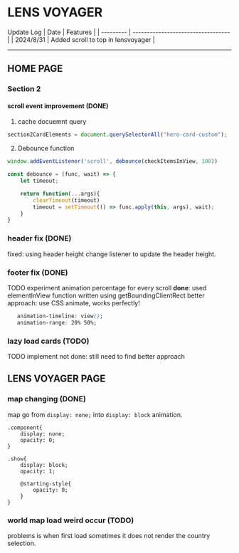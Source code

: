 # LENS VOYAGER

Update Log
| Date      | Features                           |
| --------- | ---------------------------------- |
| 2024/8/31 | Added scroll to top in lensvoyager |


---
## HOME PAGE

### Section 2

#### scroll event improvement (DONE)

1. cache docuemnt query

```js
section2CardElements = document.querySelectorAll("hero-card-custom");
```

2. Debounce function
```js
window.addEventListener('scroll', debounce(checkItemsInView, 100))

const debounce = (func, wait) => {
    let timeout;

    return function(...args){
        clearTimeout(timeout)
        timeout = setTimeout(() => func.apply(this, args), wait);
    }
}
```

### header fix (DONE)
fixed: using header height change listener to update the header height.

### footer fix (DONE)
TODO experiment animation percentage for every scroll
**done**: used elementInView function written using getBoundingClientRect
better approach: use CSS animate, works perfectly!
```css
   animation-timeline: view();
   animation-range: 20% 50%;
```

### lazy load cards (TODO)
TODO implement
not done: still need to find better approach

## LENS VOYAGER PAGE
### map changing (DONE)
map go from `display: none;` into `display: block` animation.
```
.component{
    display: none;
    opacity: 0;
}

.show{
    display: block;
    opacity: 1;

    @starting-style{
        opacity: 0;
    }
}
```

### world map load weird occur (TODO)
problems is when first load sometimes it does not render the country selection.

